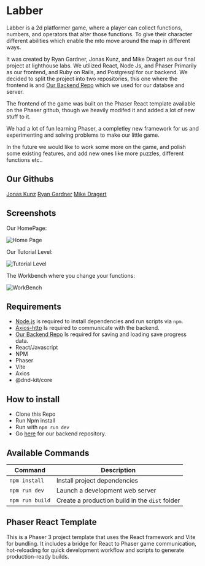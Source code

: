 # Labber

Labber is a 2d platformer game, where a player can collect functions, numbers, and operators that alter those functions. To give their character different abilities which enable the mto move around the map in different ways. 

It was created by Ryan Gardner, Jonas Kunz, and Mike Dragert as our final project at lighthouse labs. We utilized React, Node Js, and Phaser Primarily as our frontend, and Ruby on Rails, and Postgresql for our backend.
We decided to split the project into two repositories, this one where the frontend is and [Our Backend Repo](https://github.com/GardRyan/backend-phaser-game) which we used for our databse and server.

The frontend of the game was built on the Phaser React template available on the Phaser github, though we heavily modifed it and added a lot of new stuff to it.

We had a lot of fun learning Phaser, a completley new framework for us and experimenting and solving problems to make our little game.

In the future we would like to work some more on the game, and polish some existing features, and add new ones like more puzzles, different functions etc..

## Our Githubs

[Jonas Kunz](https://github.com/Jonas-Kunz)
[Ryan Gardner](https://github.com/GardRyan)
[Mike Dragert](https://github.com/MikeDragert)

## Screenshots

Our HomePage:

![Home Page](https://github.com/Jonas-Kunz/Phaser-react-template/blob/main/docs/HomePage.png)

Our Tutorial Level:

![Tutorial Level](https://github.com/Jonas-Kunz/Phaser-react-template/blob/main/docs/TutorialLevel.png)

The Workbench where you change your functions:

![WorkBench](https://github.com/Jonas-Kunz/Phaser-react-template/blob/main/docs/Workbench22.png)



## Requirements

- [Node.js](https://nodejs.org) is required to install dependencies and run scripts via `npm`.
- [Axios-http](https://axios-http.com/docs/intro) Is required to communicate with the backend.
- [Our Backend Repo](https://github.com/GardRyan/backend-phaser-game) Is required for saving and loading save progress data.
- React/Javascript
- NPM
- Phaser
- Vite
- Axios
- @dnd-kit/core

## How to install

- Clone this Repo
- Run Npm install
- Run with ```npm run dev```
- Go [here](https://github.com/GardRyan/backend-phaser-game) for our backend repository.

## Available Commands

| Command | Description |
|---------|-------------|
| `npm install` | Install project dependencies |
| `npm run dev` | Launch a development web server |
| `npm run build` | Create a production build in the `dist` folder |

## Phaser React Template

This is a Phaser 3 project template that uses the React framework and Vite for bundling. It includes a bridge for React to Phaser game communication, hot-reloading for quick development workflow and scripts to generate production-ready builds.




